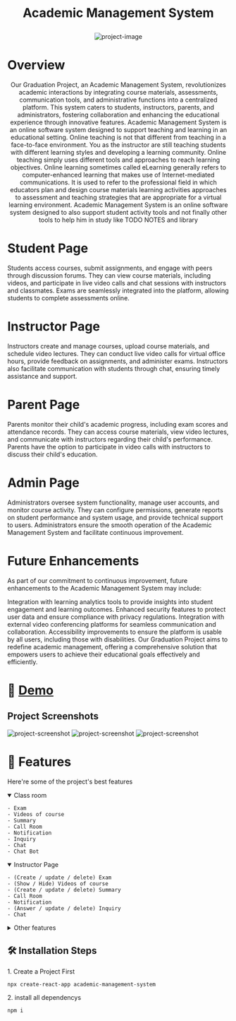 # <p align="center" id="title">Academic Management System</p>

<p align="center"><img src="https://github.com/AhmedDoban/academic-management-system/assets/73547094/587e1b5f-654d-4da3-9e6f-9ecc2d46d41a" alt="project-image"></p>

# Overview

<p id="description" align="center">
Our Graduation Project, an Academic Management System, revolutionizes academic interactions by integrating course materials, assessments, communication tools, and administrative functions into a centralized platform. This system caters to students, instructors, parents, and administrators, fostering collaboration and enhancing the educational experience through innovative features.
Academic Management System is an online software system designed to support teaching and learning in an educational setting. Online teaching is not that different from teaching in a face-to-face environment. You as the instructor are still teaching students with different learning styles and developing a learning community. Online teaching simply uses different tools and approaches to reach learning objectives. Online learning sometimes called eLearning generally refers to computer-enhanced learning that makes use of Internet-mediated communications. It is used to refer to the professional field in which educators plan and design course materials learning activities approaches to assessment and teaching strategies that are appropriate for a virtual learning environment. Academic Management System is an online software system designed to also support student activity tools and not finally other tools to help him in study like TODO NOTES and library
</p>

# Student Page

Students access courses, submit assignments, and engage with peers through discussion forums. They can view course materials, including videos, and participate in live video calls and chat sessions with instructors and classmates. Exams are seamlessly integrated into the platform, allowing students to complete assessments online.

# Instructor Page

Instructors create and manage courses, upload course materials, and schedule video lectures. They can conduct live video calls for virtual office hours, provide feedback on assignments, and administer exams. Instructors also facilitate communication with students through chat, ensuring timely assistance and support.

# Parent Page

Parents monitor their child's academic progress, including exam scores and attendance records. They can access course materials, view video lectures, and communicate with instructors regarding their child's performance. Parents have the option to participate in video calls with instructors to discuss their child's education.

# Admin Page

Administrators oversee system functionality, manage user accounts, and monitor course activity. They can configure permissions, generate reports on student performance and system usage, and provide technical support to users. Administrators ensure the smooth operation of the Academic Management System and facilitate continuous improvement.

# Future Enhancements

As part of our commitment to continuous improvement, future enhancements to the Academic Management System may include:

Integration with learning analytics tools to provide insights into student engagement and learning outcomes.
Enhanced security features to protect user data and ensure compliance with privacy regulations.
Integration with external video conferencing platforms for seamless communication and collaboration.
Accessibility improvements to ensure the platform is usable by all users, including those with disabilities.
Our Graduation Project aims to redefine academic management, offering a comprehensive solution that empowers users to achieve their educational goals effectively and efficiently.

# 🚀 <a href="https://academic-management-system-git-main-ahmeddoban.vercel.app" > Demo </a>

<h2>Project Screenshots</h2>

<img src="https://github.com/AhmedDoban/academic-management-system/assets/73547094/86a21ac8-ff2c-4cf2-8fb1-7e383ffcbb69" alt="project-screenshot" >

<img src="https://github.com/AhmedDoban/academic-management-system/assets/73547094/ae53a8f1-fe41-4dd4-920a-312fab109f7c" alt="project-screenshot" >

<img src="https://github.com/AhmedDoban/academic-management-system/assets/73547094/67f5179d-709d-4ac3-8fa8-33568e5c324b" alt="project-screenshot" >

# 🧐 Features

Here're some of the project's best features

<details open >
<summary>Class room</summary>

    - Exam
    - Videos of course
    - Summary
    - Call Room
    - Notification
    - Inquiry
    - Chat
    - Chat Bot

</details >
<details open>
<summary>Instructor Page</summary>

    - (Create / update / delete) Exam
    - (Show / Hide) Videos of course
    - (Create / update / delete) Summary
    - Call Room
    - Notification
    - (Answer / update / delete) Inquiry
    - Chat

</details >

<details >
<summary>Other features</summary>

    - Class room Table
    - Todo
    - Notes
    - Library
    - Parent Page

</details >

<h2>🛠️ Installation Steps</h2>

<p>1. Create a Project First</p>

```
npx create-react-app academic-management-system
```

<p>2. install all dependencys</p>

```
npm i
```
